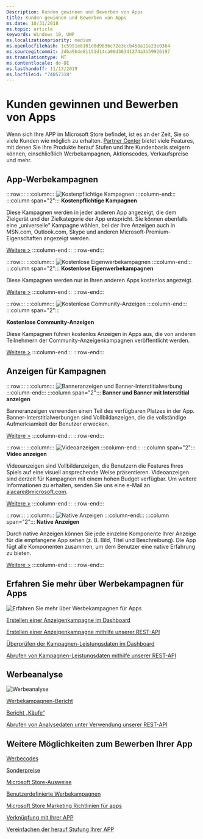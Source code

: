 ```yaml
---
Description: Kunden gewinnen und Bewerben von Apps
title: Kunden gewinnen und Bewerben von Apps
ms.date: 10/31/2018
ms.topic: article
keywords: Windows 10, UWP
ms.localizationpriority: medium
ms.openlocfilehash: 1c5991e8101d0d9836c72e3ecb458a11e23e0364
ms.sourcegitcommit: 2dba9b4e81151d14ca90d36341274a3b59926197
ms.translationtype: MT
ms.contentlocale: de-DE
ms.lasthandoff: 11/13/2019
ms.locfileid: "74057318"
---
```

# <a name="attract-customers-and-promote-your-apps"></a>Kunden gewinnen und Bewerben von Apps

Wenn sich Ihre APP im Microsoft Store befindet, ist es an der Zeit, Sie so viele Kunden wie möglich zu erhalten. [Partner Center](https://partner.microsoft.com/dashboard) bietet viele Features, mit denen Sie Ihre Produkte herauf Stufen und ihre Kundenbasis steigern können, einschließlich Werbekampagnen, Aktionscodes, Verkaufspreise und mehr.

## <a name="app-promotion-campaigns"></a>App-Werbekampagnen

:::row:::
    :::column:::
        ![Kostenpflichtige Kampagnen](images/ads-paid-campaign.png)
    :::column-end:::
    :::column span="2":::
**Kostenpflichtige Kampagnen**

Diese Kampagnen werden in jeder anderen App angezeigt, die dem Zielgerät und der Zielkategorie der App entspricht. Sie können ebenfalls eine „universelle” Kampagne wählen, bei der Ihre Anzeigen auch in MSN.com, Outlook.com, Skype und anderen Microsoft-Premium-Eigenschaften angezeigt werden.

[Weitere >](create-an-ad-campaign-for-your-app.md)
    :::column-end:::
:::row-end:::

:::row:::
    :::column:::
        ![Kostenlose Eigenwerbekampagnen](images/ads-house-campaign.png)
    :::column-end:::
    :::column span="2":::
**Kostenlose Eigenwerbekampagnen**

Diese Kampagnen werden nur in Ihren anderen Apps kostenlos angezeigt.

[Weitere >](about-house-ads.md)
    :::column-end:::
:::row-end:::

:::row:::
    :::column:::
        ![Kostenlose Community-Anzeigen](images/ads-community-campaign.png)
    :::column-end:::
    :::column span="2":::
    
**Kostenlose Community-Anzeigen**

Diese Kampagnen führen kostenlos Anzeigen in Apps aus, die von anderen Teilnehmern der Community-Anzeigenkampagnen veröffentlicht werden.

[Weitere >](create-an-ad-campaign-for-your-app.md)
    :::column-end:::
:::row-end:::

## <a name="ad-experiences-for-campaigns"></a>Anzeigen für Kampagnen

:::row:::
    :::column:::
        ![Banneranzeigen und Banner-Interstitialwerbung](images/ads-ban-example.png)
    :::column-end:::
    :::column span="2":::
**Banner und Banner mit Interstitial anzeigen**

Banneranzeigen verwenden einen Teil des verfügbaren Platzes in der App. Banner-Interstitialwerbungen sind Vollbildanzeigen, die die vollständige Aufmerksamkeit der Benutzer erwecken.

[Weitere >](../monetize/supported-ad-sizes-for-banner-ads.md)
    :::column-end:::
:::row-end:::

:::row:::
    :::column:::
        ![Videoanzeigen](images/ads-video-example.png)
    :::column-end:::
    :::column span="2":::
**Video anzeigen**

Videoanzeigen sind Vollbildanzeigen, die Benutzern die Features Ihres Spiels auf eine visuell ansprechende Weise präsentieren. Videoanzeigen sind derzeit für Kampagnen mit einem hohen Budget verfügbar. Um weitere Informationen zu erhalten, senden Sie uns eine e-Mail an aiacare@microsoft.com.

[Weitere >](../monetize/interstitial-ads.md)
    :::column-end:::
:::row-end:::

:::row:::
    :::column:::
        ![Native Anzeigen](images/ads-native-example.png)
    :::column-end:::
    :::column span="2":::
**Native Anzeigen**

Durch native Anzeigen können Sie jede einzelne Komponente Ihrer Anzeige für die empfangene App sehen (z. B. Bild, Titel und Beschreibung). Die App fügt alle Komponenten zusammen, um dem Benutzer eine native Erfahrung zu bieten.

[Weitere >](../monetize/native-ads.md)
    :::column-end:::
:::row-end:::

## <a name="learn-more-about-app-promotion-campaigns"></a>Erfahren Sie mehr über Werbekampagnen für Apps

![Erfahren Sie mehr über Werbekampagnen für Apps](images/app-promotion-campaigns.png)

[Erstellen einer Anzeigenkampagne im Dashboard](create-an-ad-campaign-for-your-app.md)

[Erstellen einer Anzeigenkampagne mithilfe unserer REST-API](https://docs.microsoft.com/windows/uwp/monetize/run-ad-campaigns-using-windows-store-services)

[Überprüfen der Kampagnen-Leistungsdaten im Dashboard](promote-your-app-report.md)

[Abrufen von Kampagnen-Leistungsdaten mithilfe unserer REST-API](https://docs.microsoft.com/windows/uwp/monetize/)

## <a name="promotion-analytics"></a>Werbeanalyse

![Werbeanalyse](images/ads-promotion-analytics.png)

[Werbekampagnen-Bericht](promote-your-app-report.md)

[Bericht „Käufe“](acquisitions-report.md)

[Abrufen von Analysedaten unter Verwendung unserer REST-API](https://docs.microsoft.com/windows/uwp/monetize/access-analytics-data-using-windows-store-services)

## <a name="other-ways-to-promote-your-app"></a>Weitere Möglichkeiten zum Bewerben Ihrer App

[Werbecodes](generate-promotional-codes.md)

[Sonderpreise](put-apps-and-add-ons-on-sale.md)

[Microsoft Store-Ausweise](https://developer.microsoft.com/store/badges)

[Benutzerdefinierte Werbekampagnen](create-a-custom-app-promotion-campaign.md)

[Microsoft Store Marketing Richtlinien für apps](app-marketing-guidelines.md)

[Verknüpfung mit Ihrer APP](link-to-your-app.md)

[Vereinfachen der herauf Stufung Ihrer APP](make-your-app-easier-to-promote.md)
